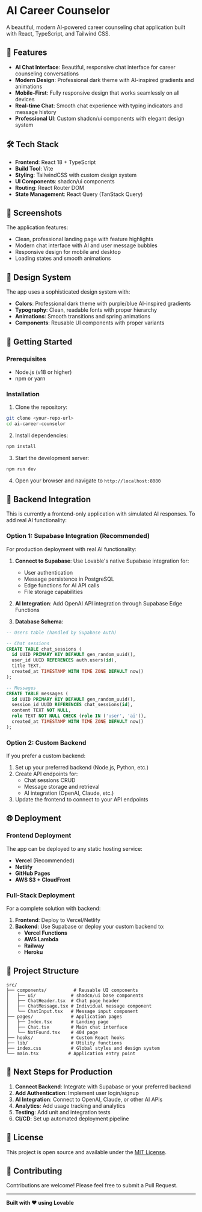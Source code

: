 # AI Career Counselor

A beautiful, modern AI-powered career counseling chat application built with React, TypeScript, and Tailwind CSS.

## 🚀 Features

- **AI Chat Interface**: Beautiful, responsive chat interface for career counseling conversations
- **Modern Design**: Professional dark theme with AI-inspired gradients and animations
- **Mobile-First**: Fully responsive design that works seamlessly on all devices
- **Real-time Chat**: Smooth chat experience with typing indicators and message history
- **Professional UI**: Custom shadcn/ui components with elegant design system

## 🛠️ Tech Stack

- **Frontend**: React 18 + TypeScript
- **Build Tool**: Vite
- **Styling**: TailwindCSS with custom design system
- **UI Components**: shadcn/ui components
- **Routing**: React Router DOM
- **State Management**: React Query (TanStack Query)

## 📱 Screenshots

The application features:
- Clean, professional landing page with feature highlights
- Modern chat interface with AI and user message bubbles
- Responsive design for mobile and desktop
- Loading states and smooth animations

## 🎨 Design System

The app uses a sophisticated design system with:
- **Colors**: Professional dark theme with purple/blue AI-inspired gradients
- **Typography**: Clean, readable fonts with proper hierarchy
- **Animations**: Smooth transitions and spring animations
- **Components**: Reusable UI components with proper variants

## 🚀 Getting Started

### Prerequisites

- Node.js (v18 or higher)
- npm or yarn

### Installation

1. Clone the repository:
```bash
git clone <your-repo-url>
cd ai-career-counselor
```

2. Install dependencies:
```bash
npm install
```

3. Start the development server:
```bash
npm run dev
```

4. Open your browser and navigate to `http://localhost:8080`

## 🔧 Backend Integration

This is currently a frontend-only application with simulated AI responses. To add real AI functionality:

### Option 1: Supabase Integration (Recommended)

For production deployment with real AI functionality:

1. **Connect to Supabase**: Use Lovable's native Supabase integration for:
   - User authentication
   - Message persistence in PostgreSQL
   - Edge functions for AI API calls
   - File storage capabilities

2. **AI Integration**: Add OpenAI API integration through Supabase Edge Functions

3. **Database Schema**:
```sql
-- Users table (handled by Supabase Auth)

-- Chat sessions
CREATE TABLE chat_sessions (
  id UUID PRIMARY KEY DEFAULT gen_random_uuid(),
  user_id UUID REFERENCES auth.users(id),
  title TEXT,
  created_at TIMESTAMP WITH TIME ZONE DEFAULT now()
);

-- Messages
CREATE TABLE messages (
  id UUID PRIMARY KEY DEFAULT gen_random_uuid(),
  session_id UUID REFERENCES chat_sessions(id),
  content TEXT NOT NULL,
  role TEXT NOT NULL CHECK (role IN ('user', 'ai')),
  created_at TIMESTAMP WITH TIME ZONE DEFAULT now()
);
```

### Option 2: Custom Backend

If you prefer a custom backend:

1. Set up your preferred backend (Node.js, Python, etc.)
2. Create API endpoints for:
   - Chat sessions CRUD
   - Message storage and retrieval
   - AI integration (OpenAI, Claude, etc.)
3. Update the frontend to connect to your API endpoints

## 🌐 Deployment

### Frontend Deployment

The app can be deployed to any static hosting service:

- **Vercel** (Recommended)
- **Netlify** 
- **GitHub Pages**
- **AWS S3 + CloudFront**

### Full-Stack Deployment

For a complete solution with backend:

1. **Frontend**: Deploy to Vercel/Netlify
2. **Backend**: Use Supabase or deploy your custom backend to:
   - **Vercel Functions**
   - **AWS Lambda**
   - **Railway**
   - **Heroku**

## 📁 Project Structure

```
src/
├── components/          # Reusable UI components
│   ├── ui/             # shadcn/ui base components
│   ├── ChatHeader.tsx  # Chat page header
│   ├── ChatMessage.tsx # Individual message component
│   └── ChatInput.tsx   # Message input component
├── pages/              # Application pages
│   ├── Index.tsx       # Landing page
│   ├── Chat.tsx        # Main chat interface
│   └── NotFound.tsx    # 404 page
├── hooks/              # Custom React hooks
├── lib/                # Utility functions
├── index.css           # Global styles and design system
└── main.tsx           # Application entry point
```

## 🎯 Next Steps for Production

1. **Connect Backend**: Integrate with Supabase or your preferred backend
2. **Add Authentication**: Implement user login/signup
3. **AI Integration**: Connect to OpenAI, Claude, or other AI APIs
4. **Analytics**: Add usage tracking and analytics
5. **Testing**: Add unit and integration tests
6. **CI/CD**: Set up automated deployment pipeline

## 📄 License

This project is open source and available under the [MIT License](LICENSE).

## 🤝 Contributing

Contributions are welcome! Please feel free to submit a Pull Request.

---

**Built with ❤️ using Lovable**